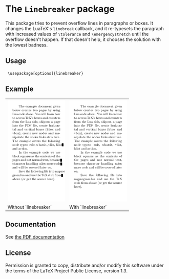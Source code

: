 # The `Linebreaker` package

This package tries to prevent overflow lines in paragraphs or boxes.
It changes the LuaTeX's `linebreak` callback, and it re-typesets the paragraph 
with increased values of `\tolerance` and `\emergencystretch`
until the overflow doesn't happen. If that doesn't help, it chooses the solution
with the lowest badness.


## Usage


     \usepackage[options]{linebreaker}


## Example

<table>
<tr>
<td><img src="plain.png" /></td>
<td><img src="plain-linebreak.png" /></td>
</tr>
<tr><td>Without `linebreaker`</td><td>With `linebreaker`</td></tr>
</table>

## Documentation 

See [the PDF documentation](https://github.com/michal-h21/linebreaker/blob/master/linebreaker-doc.pdf)

## License

Permission is granted to copy, distribute and/or modify this software
under the terms of the LaTeX Project Public License, version 1.3.

